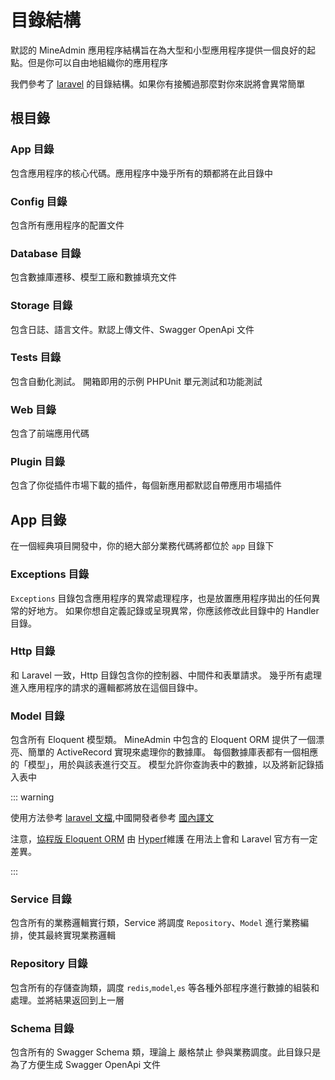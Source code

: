 # 目錄結構

默認的 MineAdmin 應用程序結構旨在為大型和小型應用程序提供一個良好的起點。但是你可以自由地組織你的應用程序

我們參考了 [laravel](https://laravel.com/) 的目錄結構。如果你有接觸過那麼對你來説將會異常簡單

## 根目錄

### App 目錄

包含應用程序的核心代碼。應用程序中幾乎所有的類都將在此目錄中

### Config 目錄

包含所有應用程序的配置文件

### Database 目錄

包含數據庫遷移、模型工廠和數據填充文件

### Storage 目錄

包含日誌、語言文件。默認上傳文件、Swagger OpenApi 文件

### Tests 目錄

包含自動化測試。 開箱即用的示例 PHPUnit 單元測試和功能測試

### Web 目錄

包含了前端應用代碼

### Plugin 目錄

包含了你從插件市場下載的插件，每個新應用都默認自帶應用市場插件

## App 目錄

在一個經典項目開發中，你的絕大部分業務代碼將都位於 `app` 目錄下

### Exceptions 目錄

`Exceptions` 目錄包含應用程序的異常處理程序，也是放置應用程序拋出的任何異常的好地方。 如果你想自定義記錄或呈現異常，你應該修改此目錄中的 Handler 目錄。

### Http 目錄

和 Laravel 一致，Http 目錄包含你的控制器、中間件和表單請求。 幾乎所有處理進入應用程序的請求的邏輯都將放在這個目錄中。


### Model 目錄

包含所有 Eloquent 模型類。 MineAdmin 中包含的 Eloquent ORM 提供了一個漂亮、簡單的 ActiveRecord 實現來處理你的數據庫。 每個數據庫表都有一個相應的「模型」，用於與該表進行交互。 模型允許你查詢表中的數據，以及將新記錄插入表中

::: warning

使用方法參考 [laravel 文檔](https://laravel.com/docs/11.x/eloquent),中國開發者參考 [國內譯文](https://learnku.com/docs/laravel/10.x/eloquent/14888)

注意，[協程版 Eloquent ORM](https://hyperf.wiki/3.1/#/en/) 由 [Hyperf](https://github.com/hyperf/hyperf)維護
在用法上會和 Laravel 官方有一定差異。

:::

### Service 目錄

包含所有的業務邏輯實行類，Service 將調度 `Repository`、`Model` 進行業務編排，使其最終實現業務邏輯

### Repository 目錄

包含所有的存儲查詢類，調度 `redis`,`model`,`es` 等各種外部程序進行數據的組裝和處理。並將結果返回到上一層

### Schema 目錄

包含所有的 Swagger Schema 類，理論上 <el-tag type="danger">嚴格禁止</el-tag> 參與業務調度。此目錄只是為了方便生成 Swagger OpenApi 文件

